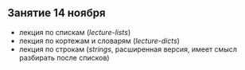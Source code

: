 ## Занятие 14 ноября

* лекция по спискам (*lecture-lists*)
* лекция по кортежам и словарям (*lecture-dicts*)
* лекция по строкам (*strings*, расширенная версия, имеет смысл разбирать после списков)
